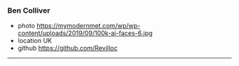 ### Ben Colliver
- photo https://mymodernmet.com/wp/wp-content/uploads/2019/09/100k-ai-faces-6.jpg
- location UK
- github https://github.com/Revilloc
***
